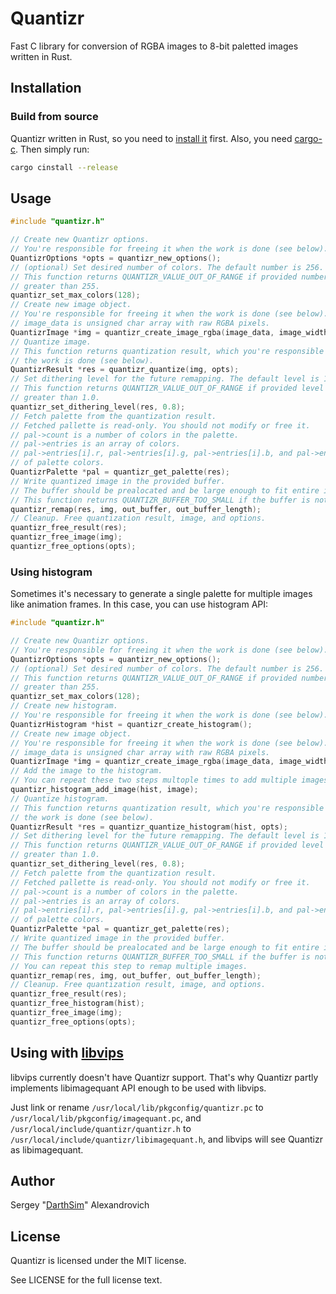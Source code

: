 # Quantizr

Fast C library for conversion of RGBA images to 8-bit paletted images written in Rust.

## Installation

### Build from source

Quantizr written in Rust, so you need to [install it](https://www.rust-lang.org/tools/install) first. Also, you need [cargo-c](https://github.com/lu-zero/cargo-c#installation). Then simply run:

```bash
cargo cinstall --release
```

## Usage

```c
#include "quantizr.h"

// Create new Quantizr options.
// You're responsible for freeing it when the work is done (see below).
QuantizrOptions *opts = quantizr_new_options();
// (optional) Set desired number of colors. The default number is 256.
// This function returns QUANTIZR_VALUE_OUT_OF_RANGE if provided number is less than 2 or
// greater than 255.
quantizr_set_max_colors(128);
// Create new image object.
// You're responsible for freeing it when the work is done (see below).
// image_data is unsigned char array with raw RGBA pixels.
QuantizrImage *img = quantizr_create_image_rgba(image_data, image_width, image_height);
// Quantize image.
// This function returns quantization result, which you're responsible to free when
// the work is done (see below).
QuantizrResult *res = quantizr_quantize(img, opts);
// Set dithering level for the future remapping. The default level is 1.0.
// This function returns QUANTIZR_VALUE_OUT_OF_RANGE if provided level is less than 0.0 or
// greater than 1.0.
quantizr_set_dithering_level(res, 0.8);
// Fetch palette from the quantization result.
// Fetched pallette is read-only. You should not modify or free it.
// pal->count is a number of colors in the palette.
// pal->entries is an array of colors.
// pal->entries[i].r, pal->entries[i].g, pal->entries[i].b, and pal->entries[i].a are color channels
// of palette colors.
QuantizrPalette *pal = quantizr_get_palette(res);
// Write quantized image in the provided buffer.
// The buffer should be prealocated and be large enough to fit entire image (width*height bytes).
// This function returns QUANTIZR_BUFFER_TOO_SMALL if the buffer is not large enough.
quantizr_remap(res, img, out_buffer, out_buffer_length);
// Cleanup. Free quantization result, image, and options.
quantizr_free_result(res);
quantizr_free_image(img);
quantizr_free_options(opts);
```

### Using histogram

Sometimes it's necessary to generate a single palette for multiple images like animation frames. In this case, you can use histogram API:

```c
#include "quantizr.h"

// Create new Quantizr options.
// You're responsible for freeing it when the work is done (see below).
QuantizrOptions *opts = quantizr_new_options();
// (optional) Set desired number of colors. The default number is 256.
// This function returns QUANTIZR_VALUE_OUT_OF_RANGE if provided number is less than 2 or
// greater than 255.
quantizr_set_max_colors(128);
// Create new histogram.
// You're responsible for freeing it when the work is done (see below).
QuantizrHistogram *hist = quantizr_create_histogram();
// Create new image object.
// You're responsible for freeing it when the work is done (see below).
// image_data is unsigned char array with raw RGBA pixels.
QuantizrImage *img = quantizr_create_image_rgba(image_data, image_width, image_height);
// Add the image to the histogram.
// You can repeat these two steps multople times to add multiple images to the histogram.
quantizr_histogram_add_image(hist, image);
// Quantize histogram.
// This function returns quantization result, which you're responsible to free when
// the work is done (see below).
QuantizrResult *res = quantizr_quantize_histogram(hist, opts);
// Set dithering level for the future remapping. The default level is 1.0.
// This function returns QUANTIZR_VALUE_OUT_OF_RANGE if provided level is less than 0.0 or
// greater than 1.0.
quantizr_set_dithering_level(res, 0.8);
// Fetch palette from the quantization result.
// Fetched pallette is read-only. You should not modify or free it.
// pal->count is a number of colors in the palette.
// pal->entries is an array of colors.
// pal->entries[i].r, pal->entries[i].g, pal->entries[i].b, and pal->entries[i].a are color channels
// of palette colors.
QuantizrPalette *pal = quantizr_get_palette(res);
// Write quantized image in the provided buffer.
// The buffer should be prealocated and be large enough to fit entire image (width*height bytes).
// This function returns QUANTIZR_BUFFER_TOO_SMALL if the buffer is not large enough.
// You can repeat this step to remap multiple images.
quantizr_remap(res, img, out_buffer, out_buffer_length);
// Cleanup. Free quantization result, image, and options.
quantizr_free_result(res);
quantizr_free_histogram(hist);
quantizr_free_image(img);
quantizr_free_options(opts);
```

## Using with [libvips](https://github.com/libvips/libvips)

libvips currently doesn't have Quantizr support. That's why Quantizr partly implements libimagequant API enough to be used with libvips.

Just link or rename `/usr/local/lib/pkgconfig/quantizr.pc` to `/usr/local/lib/pkgconfig/imagequant.pc`, and `/usr/local/include/quantizr/quantizr.h` to `/usr/local/include/quantizr/libimagequant.h`, and libvips will see Quantizr as libimagequant.

## Author

Sergey "[DarthSim](https://github.com/DarthSim)" Alexandrovich

## License

Quantizr is licensed under the MIT license.

See LICENSE for the full license text.
